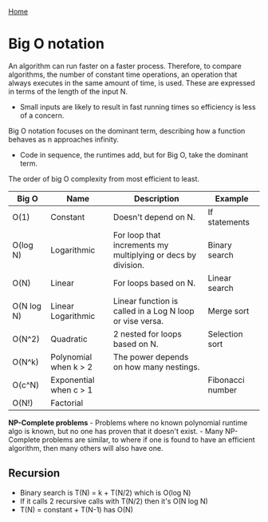 [Home](../README.md#algorithms)

# Big O notation
An algorithm can run faster on a faster process. Therefore, to compare algorithms, the number of constant time operations, an operation that always executes in the same amount of time, is used. These are expressed in terms of the length of the input N.
- Small inputs are likely to result in fast running times so efficiency is less of a concern.

Big O notation focuses on the dominant term, describing how a function behaves as n approaches infinity.

- Code in sequence, the runtimes add, but for Big O, take the dominant term.

The order of big O complexity from most efficient to least.

| Big O      | Name                   | Description                                                  | Example          |
|------------|------------------------|--------------------------------------------------------------|------------------|
| O(1)       | Constant               | Doesn't depend on N.                                         | If statements    |
| O(log N)   | Logarithmic            | For loop that increments my multiplying or decs by division. | Binary search    |
| O(N)       | Linear                 | For loops based on N.                                        | Linear search    |
| O(N log N) | Linear Logarithmic     | Linear function is called in a Log N loop or vise versa.     | Merge sort       |
| O(N^2)     | Quadratic              | 2 nested for loops based on N.                               | Selection sort   |
| O(N^k)     | Polynomial when k > 2  | The power depends on how many nestings.                      |                  |
| O(c^N)     | Exponential when c > 1 |                                                              | Fibonacci number |
| O(N!)      | Factorial              |                                                              |                  |

**NP-Complete problems** - Problems where no known polynomial runtime algo is known, but no one has proven that it doesn't exist.
	- Many NP-Complete problems are similar, to where if one is found to have an efficient algorithm, then many others will also have one.

## Recursion
- Binary search is T(N) = k + T(N/2) which is O(log N)
- If it calls 2 recursive calls with T(N/2) then it's O(N log N)
- T(N) = constant + T(N-1) has O(N)